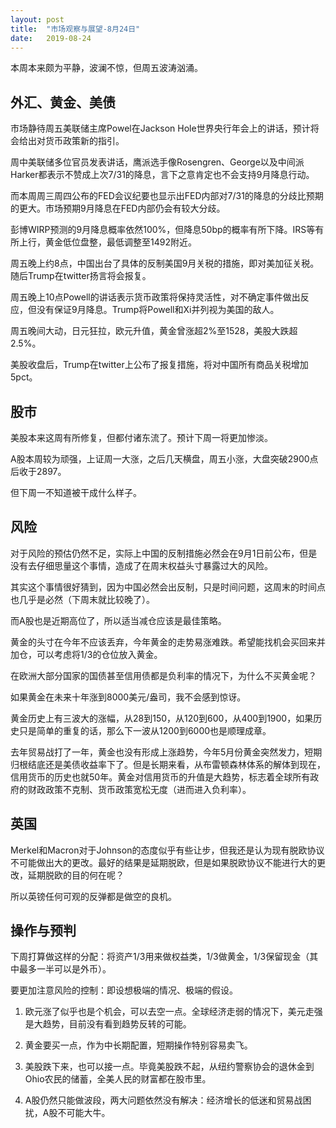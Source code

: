 ```yaml
---
layout: post
title:  "市场观察与展望-8月24日"
date:   2019-08-24
---
```


本周本来颇为平静，波澜不惊，但周五波涛汹涌。

## 外汇、黄金、美债

市场静待周五美联储主席Powel在Jackson Hole世界央行年会上的讲话，预计将会给出对货币政策新的指引。

周中美联储多位官员发表讲话，鹰派选手像Rosengren、George以及中间派Harker都表示不赞成上次7/31的降息，言下之意肯定也不会支持9月降息行动。

而本周周三周四公布的FED会议纪要也显示出FED内部对7/31的降息的分歧比预期的更大。市场预期9月降息在FED内部仍会有较大分歧。

彭博WIRP预测的9月降息概率依然100%，但降息50bp的概率有所下降。IRS等有所上行，黄金低位盘整，最低调整至1492附近。



周五晚上约8点，中国出台了具体的反制美国9月关税的措施，即对美加征关税。随后Trump在twitter扬言将会报复。

周五晚上10点Powell的讲话表示货币政策将保持灵活性，对不确定事件做出反应，但没有保证9月降息。Trump将Powell和Xi并列视为美国的敌人。

周五晚间大动，日元狂拉，欧元升值，黄金曾涨超2%至1528，美股大跌超2.5%。



美股收盘后，Trump在twitter上公布了报复措施，将对中国所有商品关税增加5pct。



## 股市

美股本来这周有所修复，但都付诸东流了。预计下周一将更加惨淡。



A股本周较为顽强，上证周一大涨，之后几天横盘，周五小涨，大盘突破2900点后收于2897。

但下周一不知道被干成什么样子。



## 风险

对于风险的预估仍然不足，实际上中国的反制措施必然会在9月1日前公布，但是没有去仔细思量这个事情，造成了在周末权益头寸暴露过大的风险。

其实这个事情很好猜到，因为中国必然会出反制，只是时间问题，这周末的时间点也几乎是必然（下周末就比较晚了）。

而A股也是近期高位了，所以适当减仓应该是最佳策略。



黄金的头寸在今年不应该丢弃，今年黄金的走势易涨难跌。希望能找机会买回来并加仓，可以考虑将1/3的仓位放入黄金。

在欧洲大部分国家的国债甚至信用债都是负利率的情况下，为什么不买黄金呢？



如果黄金在未来十年涨到8000美元/盎司，我不会感到惊讶。

黄金历史上有三波大的涨幅，从28到150，从120到600，从400到1900，如果历史只是简单的重复的话，那么下一波从1200到6000也是顺理成章。



去年贸易战打了一年，黄金也没有形成上涨趋势，今年5月份黄金突然发力，短期归根结底还是美债收益率下了。但是长期来看，从布雷顿森林体系的解体到现在，信用货币的历史也就50年。黄金对信用货币的升值是大趋势，标志着全球所有政府的财政政策不克制、货币政策宽松无度（进而进入负利率）。



## 英国

Merkel和Macron对于Johnson的态度似乎有些让步，但我还是认为现有脱欧协议不可能做出大的更改。最好的结果是延期脱欧，但是如果脱欧协议不能进行大的更改，延期脱欧的目的何在呢？



所以英镑任何可观的反弹都是做空的良机。



## 操作与预判

下周打算做这样的分配：将资产1/3用来做权益类，1/3做黄金，1/3保留现金（其中最多一半可以是外币）。

要更加注意风险的控制：即设想极端的情况、极端的假设。



1. 欧元涨了似乎也是个机会，可以去空一点。全球经济走弱的情况下，美元走强是大趋势，目前没有看到趋势反转的可能。

2. 黄金要买一点，作为中长期配置，短期操作特别容易卖飞。

3. 美股跌下来，也可以接一点。毕竟美股跌不起，从纽约警察协会的退休金到Ohio农民的储蓄，全美人民的财富都在股市里。

4. A股仍然只能做波段，两大问题依然没有解决：经济增长的低迷和贸易战困扰，A股不可能大牛。